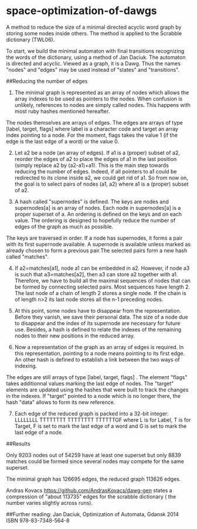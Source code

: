 # space-optimization-of-dawgs
A method to reduce the size of a minimal directed acyclic word graph by storing some nodes inside  others. The method is applied to  the  Scrabble dictionary (TWL06).

To start, we build  the minimal  automaton with final transitions recognizing the words of the dictionary, using a method of Jan Daciuk.  The  automaton  is directed and acyclic. Viewed as a graph, it is a Dawg. Thus the names "nodes" and "edges" may be used  instead of "states" and "transitions".

##Reducing the number of edges

1)  The minimal graph is represented as an array of nodes which allows  the array indexes to be used  as pointers to the nodes. When confusion is unlikely, references to nodes are simply called nodes. This happens with most ruby hashes  mentioned hereafter.

The nodes themselves are  arrays of edges. The edges are arrays of type [label, target, flags]  where label is a character code and  target an array index  pointing to a node. For the moment, flags takes  the value 1 (if the edge is the last edge of a word) or  the value 0.

2) Let a2 be  a node (an array of edges). If a1 is a (proper) subset of  a2,   reorder the edges of a2  to place the edges of a1 in the last position (simply replace a2 by (a2-a1)+a1). This is the main step towards reducing the number of edges. Indeed, if all pointers to a1 could be redirected to its clone inside a2, we could get rid of a1. So from now on, the goal is to select  pairs of nodes (a1, a2) where a1 is  a (proper) subset of a2.

3) A  hash called "supernodes"  is defined. The keys are nodes and supernodes[a] is an array of nodes. Each node in supernodes[a] is a proper superset of a. An ordering is defined on the keys and on each value. The ordering is designed  to hopefully reduce the number of edges of the graph as much as possible.

The keys are traversed in order. If a node  has supernodes, it forms a pair with its first supernode available. A supernode is available unless  marked as already chosen to form a previous pair.The selected pairs form a new  hash called "matches".

4) If a2=matches[a1],  node  a1 can be embedded in a2. However, if  node a3 is such that a3=matches[a2], then  a3 can store a2 together with a1. Therefore, we have to build all the maximal sequences of  nodes that can be formed by connecting selected pairs. Most sequences have length 2.  The last node of  a chain of length 2  stores  a single node. If the chain is of length n>2  its last node stores  all the n-1 preceding nodes.
 
5)  At this point, some nodes have to disappear from the representation. Before they vanish, we save their personal data. The size of a node due to disappear and the index of its supernode are necessary for future use. Besides, a hash is defined to relate the indexes of the remaining nodes to their new positions in the reduced array. 

6) Now a representation of  the graph as an array of edges is required. In this representation, pointing to a node means pointing to its first edge. An other hash  is defined  to establish a link between the two ways of indexing.

The edges are still arrays of type [label, target, flags] . The element "flags" takes additionnal values marking the last edge of  nodes. The "target"  elements are updated using the hashes that were built to track the changes in the indexes. If "target" pointed to a node which is no longer there, the  hash "data" allows to form its new reference.

7) Each edge of the reduced graph is packed into a 32-bit integer:
       LLLLLLLL TTTTTTTT TTTTTTTT TTTTTTGF
where L is for Label, T is for Target, F is set to mark the last edge of a word and G is set to mark the last edge of a node.
 
##Results

Only 9203 nodes out of  54259 have at least one superset but only 8839 matches could be formed since several nodes may compete for the same superset. 

The minimal graph has 126695 edges, the reduced graph 113626 edges.

Andras Kovacs <https://github.com/AndrasKovacs/dawg-gen> states a compression of "about 113735" edges for the scrabble dictionary ( the number varies slightly across runs).

##Further reading:
Jan Daciuk, Optimization of Automata, Gdansk 2014 ISBN 978-83-7348-564-8
